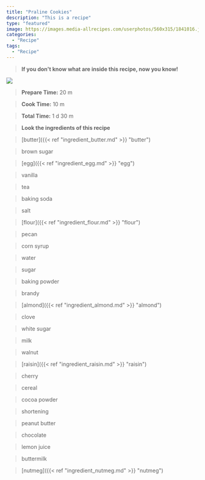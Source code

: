 ```yaml
---
title: "Praline Cookies"
description: "This is a recipe"
type: "featured"
image: https://images.media-allrecipes.com/userphotos/560x315/1841016.jpg
categories: 
  - "Recipe"
tags: 
  - "Recipe"
---
```



>**If you don't know what are inside this recipe, now you know!**

![](../images/Recipes-Banner.jpg)
> **Prepare Time:** 20 m


> **Cook Time:** 10 m


> **Total Time:** 1 d 30 m

> **Look the ingredients of this recipe**

> [butter]({{< ref "ingredient_butter.md" >}} "butter")

> brown sugar

> [egg]({{< ref "ingredient_egg.md" >}} "egg")

> vanilla

> tea

> baking soda

> salt

> [flour]({{< ref "ingredient_flour.md" >}} "flour")

> pecan

> corn syrup

> water

> sugar

> baking powder

> brandy

> [almond]({{< ref "ingredient_almond.md" >}} "almond")

> clove

> white sugar

> milk

> walnut

> [raisin]({{< ref "ingredient_raisin.md" >}} "raisin")

> cherry

> cereal

> cocoa powder

> shortening

> peanut butter

> chocolate

> lemon juice

> buttermilk

> [nutmeg]({{< ref "ingredient_nutmeg.md" >}} "nutmeg")

